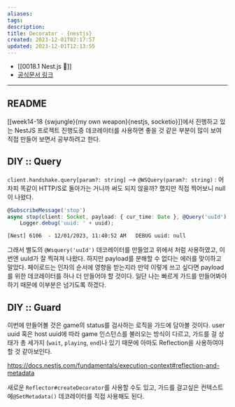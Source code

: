 ```yaml
---
aliases: 
tags: 
description:
title: Decorator - {nestjs}
created: 2023-12-01T02:17:57
updated: 2023-12-01T12:13:55
---
```

- [[0018.1 Nest.js 🪺]]
- [공식문서 링크](https://docs.nestjs.com/custom-decorators)
___

## README

[[week14-18 {swjungle}{my own weapon}{nestjs, socketio}]]에서 진행하고 있는 NestJS 프로젝트 진행도중 데코레이터를 사용하면 좋을 것 같은 부분이 많이 보여 직접 만들어 보면서 공부하려고 한다.

## DIY :: Query

`client.handshake.query[param?: string]` ⟶ `@WSQuery(param?: string)` : 어차피 똑같이 HTTP/S로 돌아가는 거니까 써도 되지 않을까? 했지만 직접 찍어보니 null이 나왔다.

```ts
@SubscribeMessage('stop')
async stop(client: Socket, payload: { cur_time: Date }, @Query('uuId') uuid: string) {
	Logger.debug('uuid: ' + uuid);
```

```
[Nest] 6106  - 12/01/2023, 11:40:52 AM   DEBUG uuid: null
```

그래서 별도의 `@Wsquery('uuId')` 데코레이터를 만들었고 위에서 처럼 사용하였고, 이번엔 uuId가 잘 찍혀져 나왔다. 하지만 payload를 분해할 수 없다는 에러를 맞이하고 말았다. 페이로드는 인자의 순서에 영향을 받는지라 만약 이렇게 쓰고 싶다면 payload를 위한 데코레이터를 하나 더 만들어야 할 것이다. 일단 나는 빠르게 가드를 만들어봐야 하기 때문에 이부분은 넘기도록 하겠다.

## DIY :: Guard

이번에 만들어볼 것은 game의 status를 검사하는 로직을 가드에 담아볼 것이다. user uuid 혹은 host uuid에 따라 game 인스턴스를 불러오는 방식이 다르고, 가드를 걸 상태가 총 세가지 (`wait`, `playing`, `end`)나 있기 때문에 아마도 Reflection을 사용하여야 할 것 같아보인다.

<https://docs.nestjs.com/fundamentals/execution-context#reflection-and-metadata>

새로운 `Reflector#createDecorator`를 사용할 수도 있고, 가드를 걸고싶은 컨텍스트에`@SetMetadata()` 데코레이터를 직접 사용해도 된다. 

